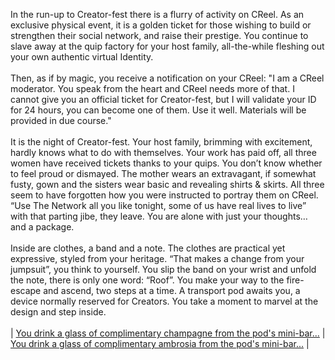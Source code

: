 In the run-up to Creator-fest there is a flurry of activity on CReel. As an exclusive physical event, it is a golden ticket for those wishing to build or strengthen their social network, and raise their prestige. You continue to slave away at the quip factory for your host family, all-the-while fleshing out your own authentic virtual Identity.<br><br>
Then, as if by magic, you receive a notification on your CReel: "I am a CReel moderator. You speak from the heart and CReel needs more of that. I cannot give you an official ticket for Creator-fest, but I will validate your ID for 24 hours, you can become one of them. Use it well. Materials will be provided in due course."<br><br>
It is the night of Creator-fest. Your host family, brimming with excitement, hardly knows what to do with themselves. Your work has paid off, all three women have received tickets thanks to your quips. You don’t know whether to feel proud or dismayed. The mother wears an extravagant, if somewhat fusty, gown and the sisters wear basic and revealing shirts & skirts. All three seem to have forgotten how you were instructed to portray them on CReel. “Use The Network all you like tonight, some of us have real lives to live” with that parting jibe, they leave. You are alone with just your thoughts… and a package.<br><br>
Inside are clothes, a band and a note. The clothes are practical yet expressive, styled from your heritage. “That makes a change from your jumpsuit”, you think to yourself. You slip the band on your wrist and unfold the note, there is only one word: “Roof”. You make your way to the fire-escape and ascend, two steps at a time. A transport pod awaits you, a device normally reserved for Creators. You take a moment to marvel at the design and step inside.<br><br>
| [You drink a glass of complimentary champagne from the pod's mini-bar...](https://alexanstruther.github.io/speculative-methods-and-visual-data/node3,1.md) | [You drink a glass of complimentary ambrosia from the pod's mini-bar...](https://alexanstruther.github.io/speculative-methods-and-visual-data/node3,1.md) |